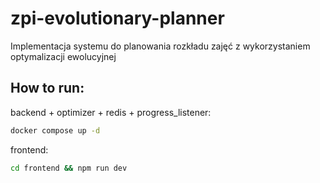 # zpi-evolutionary-planner
Implementacja systemu do planowania rozkładu zajęć z wykorzystaniem optymalizacji ewolucyjnej

## How to run:
backend + optimizer + redis + progress_listener:
```bash
docker compose up -d
```

frontend:
```bash
cd frontend && npm run dev
```